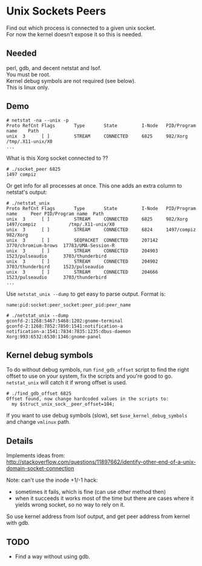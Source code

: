 
Unix Sockets Peers
==================

Find out which process is connected to a given unix socket.  
For now the kernel doesn't expose it so this is needed.

Needed
------

perl, gdb, and decent netstat and lsof.  
You must be root.  
Kernel debug symbols are not required (see below).  
This is linux only.  


Demo
----

    # netstat -na --unix -p  
    Proto RefCnt Flags       Type       State         I-Node   PID/Program name    Path
    unix  3      [ ]         STREAM     CONNECTED     6825     982/Xorg            /tmp/.X11-unix/X0
    ...

What is this Xorg socket connected to ??

    # ./socket_peer 6825
    1497 compiz

Or get info for all processes at once. This one adds an extra column to netstat's output:

    # ./netstat_unix
    Proto RefCnt Flags       Type       State         I-Node   PID/Program name     Peer PID/Program name  Path
    unix  3      [ ]         STREAM     CONNECTED     6825     982/Xorg             1497/compiz            /tmp/.X11-unix/X0
    unix  3      [ ]         STREAM     CONNECTED     6824     1497/compiz          982/Xorg                 
    unix  3      [ ]         SEQPACKET  CONNECTED     207142   3770/chromium-brows  17783/UMA-Session-R       
    unix  3      [ ]         STREAM     CONNECTED     204903   1523/pulseaudio      3703/thunderbird       
    unix  3      [ ]         STREAM     CONNECTED     204902   3703/thunderbird     1523/pulseaudio           
    unix  3      [ ]         STREAM     CONNECTED     204666   1523/pulseaudio      3703/thunderbird       
    ...

Use `netstat_unix --dump` to get easy to parse output. Format is:

    name:pid:socket:peer_socket:peer_pid:peer_name

    # ./netstat_unix --dump
    gconfd-2:1268:5467:5468:1202:gnome-terminal
    gconfd-2:1268:7852:7850:1541:notification-a
    notification-a:1541:7834:7835:1235:dbus-daemon
    Xorg:993:6532:6530:1346:gnome-panel



Kernel debug symbols
--------------------

To do without debug symbols, run `find_gdb_offset` script to find the right offset to use on your system, fix the scripts and you're good to go. `netstat_unix` will catch it if wrong offset is used.

    # ./find_gdb_offset 6825
    Offset found, now change hardcoded values in the scripts to:
      my $struct_unix_sock__peer_offset=104;


If you want to use debug symbols (slow), set `$use_kernel_debug_symbols` and change `vmlinux` path.

Details
-------

Implements ideas from:  
http://stackoverflow.com/questions/11897662/identify-other-end-of-a-unix-domain-socket-connection

Note: can't use the inode +1/-1 hack:  
- sometimes it fails, which is fine (can use other method then)
- when it succeeds it works most of the time but there are cases where it yields wrong socket, so no way to rely on it.

So use kernel address from lsof output, and get peer address from kernel with gdb.


TODO
----

- Find a way without using gdb.

